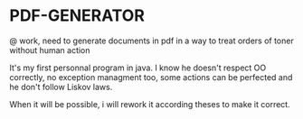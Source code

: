 # PDF-GENERATOR
@ work, need to generate documents in pdf in a way to treat orders of toner without human action

It's my first personnal program in java.
I know he doesn't respect OO correctly, no exception managment too, some actions can be perfected and he don't follow Liskov laws.

When it will be possible, i will rework it according theses to make it correct.
